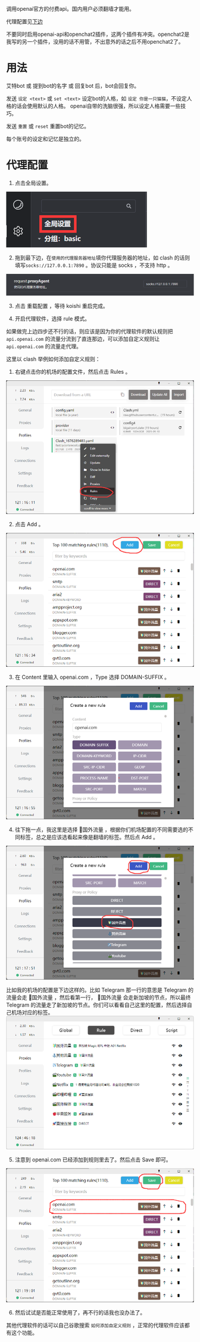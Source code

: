 调用openai官方的付费api。国内用户必须翻墙才能用。

代理配置见[下边](https://github.com/yi03/koishi-plugin-openai-api#%E4%BB%A3%E7%90%86%E9%85%8D%E7%BD%AE)

不要同时启用openai-api和openchat2插件，这两个插件有冲突。openchat2是我写的另一个插件，没用的话不用管，不出意外的话之后不用openchat2了。

# 用法

艾特bot 或 提到bot的名字 或 回复bot 后，bot会回复你。

发送 `设定 <text>` 或 `set <text>` 设定bot的人格，如 `设定 你是一只猫猫`，不设定人格的话会使用默认的人格。
openai自带的洗脑很强，所以设定人格需要一些技巧。

发送 `重置` 或 `reset` 重置bot的记忆。

每个账号的设定和记忆是独立的。

# 代理配置

1. 点击全局设置。

![](./img/image1.png)

2. 拖到最下边，在`使用的代理服务器地址`填你代理服务器的地址，如 clash 的话则填写`socks://127.0.0.1:7890` 。协议只能是 socks ，不支持 http 。

![](./img/image2.png)

3. 点击 重载配置 ，等待 koishi 重启完成。

4. 开启代理软件，选择 rule 模式。

如果做完上边四步还不行的话，则应该是因为你的代理软件的默认规则把 `api.openai.com` 的流量分流到了直连那边，可以添加自定义规则让 `api.openai.com` 的流量走代理。

这里以 clash 举例如何添加自定义规则：

1. 右键点击你的机场的配置文件，然后点击 Rules 。

![](./img/image3.png)

2. 点击 Add 。

![](./img/image4.png)

3. 在 Content 里输入 openai.com ，Type 选择 DOMAIN-SUFFIX 。

![](./img/image5.png)

4. 往下拖一点，我这里是选择 🔰国外流量 ，根据你们机场配置的不同需要选的不同标签，总之是应该选看起来像是翻墙的标签。然后点 Add 。

![](./img/image6.png)

比如我的机场的配置是下边这样的。比如 Telegram 那一行的意思是 Telegram 的流量会走 🔰国外流量 ，然后看第一行， 🔰国外流量 会走新加坡的节点，所以最终 Telegram 的流量走了新加坡的节点。你们可以看看自己这里的配置，然后选择自己机场对应的标签。
![](./img/image7.png)

5. 注意到 openai.com 已经添加到规则里去了。然后点击 Save 即可。

![](./img/image8.png)

6. 然后试试是否能正常使用了，再不行的话我也没办法了。

其他代理软件的话可以自己谷歌搜索 `如何添加自定义规则` ，正常的代理软件应该都有这个功能。
